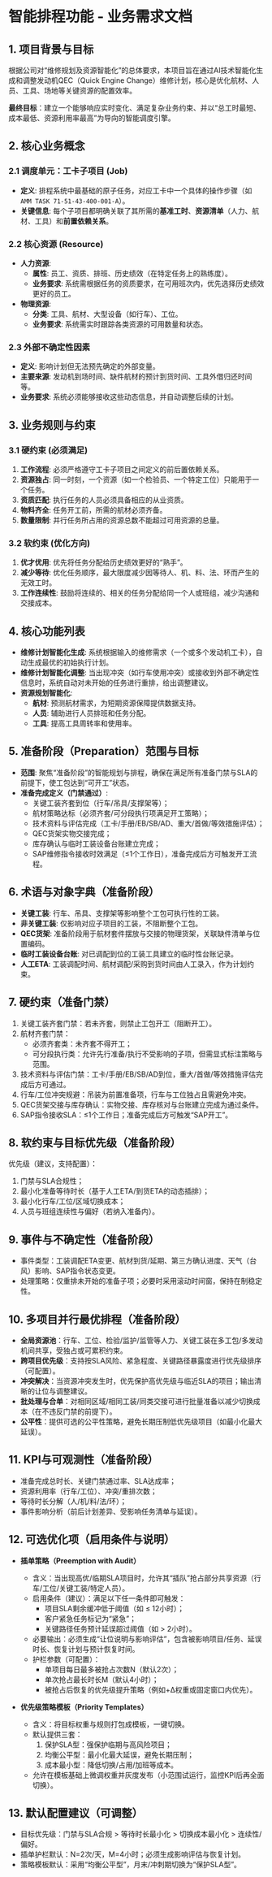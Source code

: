 # 智能排程功能 - 业务需求文档

## 1. 项目背景与目标

根据公司对“维修规划及资源智能化”的总体要求，本项目旨在通过AI技术智能化生成和调整发动机QEC（Quick Engine Change）维修计划，核心是优化航材、人员、工具、场地等关键资源的配置效率。

**最终目标**：建立一个能够响应实时变化、满足复杂业务约束、并以“总工时最短、成本最低、资源利用率最高”为导向的智能调度引擎。

## 2. 核心业务概念

### 2.1 调度单元：工卡子项目 (Job)

- **定义**: 排程系统中最基础的原子任务，对应工卡中一个具体的操作步骤（如 `AMM TASK 71-51-43-400-001-A`）。
- **关键信息**: 每个子项目都明确关联了其所需的**基准工时**、**资源清单**（人力、航材、工具）和**前置依赖关系**。

### 2.2 核心资源 (Resource)

- **人力资源**: 
  - **属性**: 员工、资质、排班、历史绩效（在特定任务上的熟练度）。
  - **业务要求**: 系统需根据任务的资质要求，在可用班次内，优先选择历史绩效更好的员工。
- **物理资源**:
  - **分类**: 工具、航材、大型设备（如行车）、工位。
  - **业务要求**: 系统需实时跟踪各类资源的可用数量和状态。

### 2.3 外部不确定性因素

- **定义**: 影响计划但无法预先确定的外部变量。
- **主要来源**: 发动机到场时间、缺件航材的预计到货时间、工具外借归还时间等。
- **业务要求**: 系统必须能够接收这些动态信息，并自动调整后续的计划。

## 3. 业务规则与约束

### 3.1 硬约束 (必须满足)
1.  **工作流程**: 必须严格遵守工卡子项目之间定义的前后置依赖关系。
2.  **资源独占**: 同一时刻，一个资源（如一个检验员、一个特定工位）只能用于一个任务。
3.  **资质匹配**: 执行任务的人员必须具备相应的从业资质。
4.  **物料齐全**: 任务开工前，所需的航材必须齐备。
5.  **数量限制**: 并行任务所占用的资源总数不能超过可用资源的总量。

### 3.2 软约束 (优化方向)
1.  **优才优用**: 优先将任务分配给历史绩效更好的“熟手”。
2.  **减少等待**: 优化任务顺序，最大限度减少因等待人、机、料、法、环而产生的无效工时。
3.  **工作连续性**: 鼓励将连续的、相关的任务分配给同一个人或班组，减少沟通和交接成本。

## 4. 核心功能列表

- **维修计划智能化生成**: 系统根据输入的维修需求（一个或多个发动机工卡），自动生成最优的初始执行计划。
- **维修计划智能化调整**: 当出现冲突（如行车使用冲突）或接收到外部不确定性信息时，系统自动对未开始的任务进行重排，给出调整建议。
- **资源规划智能化**: 
  - **航材**: 预测航材需求，为短期资源保障提供数据支持。
  - **人员**: 辅助进行人员排班和任务分配。
  - **工具**: 提高工具周转率和使用率。

## 5. 准备阶段（Preparation）范围与目标

- **范围**: 聚焦“准备阶段”的智能规划与排程，确保在满足所有准备门禁与SLA的前提下，使工包达到“可开工”状态。
- **准备完成定义（门禁通过）**:
  - 关键工装齐套到位（行车/吊具/支撑架等）；
  - 航材策略达标（必须齐套/可分段执行项满足开工策略）；
  - 技术资料与评估完成（工卡/手册/EB/SB/AD、重大/首做/等效措施评估）；
  - QEC货架实物交接完成；
  - 库存确认与临时工装设备台账建立完成；
  - SAP维修指令接收时效满足（≤1个工作日），准备完成后方可触发开工流程。

## 6. 术语与对象字典（准备阶段）

- **关键工装**: 行车、吊具、支撑架等影响整个工包可执行性的工装。
- **非关键工装**: 仅影响对应子项目的工装，不阻断整个工包。
- **QEC货架**: 准备阶段用于航材套件摆放与交接的物理货架，关联缺件清单与位置编码。
- **临时工装设备台账**: 对已调配到位的工装工具建立的临时性台账记录。
- **人工ETA**: 工装调配时间、航材调配/采购到货时间由人工录入，作为计划约束。

## 7. 硬约束（准备门禁）

1. 关键工装齐套门禁：若未齐套，则禁止工包开工（阻断开工）。
2. 航材齐套门禁：
   - 必须齐套类：未齐套不得开工；
   - 可分段执行类：允许先行准备/执行不受影响的子项，但需显式标注策略与范围。
3. 技术资料与评估门禁：工卡/手册/EB/SB/AD到位，重大/首做/等效措施评估完成后方可通过。
4. 行车/工位冲突规避：吊装为前置准备项，行车与工位独占且需避免冲突。
5. QEC货架交接与库存确认：实物交接、库存核对与台账建立完成为通过条件。
6. SAP指令接收SLA：≤1个工作日；准备完成后方可触发“SAP开工”。

## 8. 软约束与目标优先级（准备阶段）

优先级（建议，支持配置）：
1) 门禁与SLA合规性；
2) 最小化准备等待时长（基于人工ETA/到货ETA的动态插排）；
3) 最小化行车/工位/区域切换成本；
4) 人员与班组连续性与偏好（若纳入准备内）。

## 9. 事件与不确定性（准备阶段）

- 事件类型：工装调配ETA变更、航材到货/延期、第三方确认进度、天气（台风）影响、SAP指令状态变更。
- 处理策略：仅重排未开始的准备子项；必要时采用滚动时间窗，保持在制稳定性。

## 10. 多项目并行最优排程（准备阶段）

- **全局资源池**：行车、工位、检验/监护/监管等人力、关键工装在多工包/多发动机间共享，受独占或可累积约束。
- **跨项目优先级**：支持按SLA风险、紧急程度、关键路径暴露度进行优先级排序（可配置）。
- **冲突解决**：当资源冲突发生时，优先保护高优先级与临近SLA的项目；输出清晰的让位与调整建议。
- **批处理与合单**：对相同区域/相同工装/同类交接可进行批量准备以减少切换成本（在不违反门禁的前提下）。
- **公平性**：提供可选的公平性策略，避免长期压制低优先级项目（如最小化最大延误）。

## 11. KPI与可观测性（准备阶段）

- 准备完成总时长、关键门禁通过率、SLA达成率；
- 资源利用率（行车/工位）、冲突/重排次数；
- 等待时长分解（人/机/料/法/环）；
- 事件影响分析（前后计划差异、受影响任务清单与延误）。

## 12. 可选优化项（启用条件与说明）

- **插单策略（Preemption with Audit）**
  - 含义：当出现高优/临期SLA项目时，允许其“插队”抢占部分共享资源（行车/工位/关键工装/特定人员）。
  - 启用条件（建议）：满足以下任一条件即可触发：
    - 项目SLA剩余缓冲低于阈值（如 ≤ 12小时）；
    - 客户紧急任务标记为“紧急”；
    - 关键路径任务预计延误超过阈值（如 > 2小时）。
  - 必要输出：必须生成“让位说明与影响评估”，包含被影响项目/任务、延误时长、恢复计划与预计恢复时间。
  - 护栏参数（可配置）：
    - 单项目每日最多被抢占次数N（默认2次）；
    - 单次抢占最长时长M（默认4小时）；
    - 被抢占后恢复的优先级提升策略（例如+Δ权重或固定窗口内优先）。

- **优先级策略模板（Priority Templates）**
  - 含义：将目标权重与规则打包成模板，一键切换。
  - 默认提供三套：
    1) 保护SLA型：强保护临期与高风险项目；
    2) 均衡公平型：最小化最大延误，避免长期压制；
    3) 成本最小型：降低切换/占用/加班等成本。
  - 允许在模板基础上微调权重并灰度发布（小范围试运行，监控KPI后再全面切换）。

## 13. 默认配置建议（可调整）

- 目标优先级：门禁与SLA合规 > 等待时长最小化 > 切换成本最小化 > 连续性/偏好。
- 插单护栏默认：N=2次/天，M=4小时；必须生成影响评估与恢复计划。
- 策略模板默认：采用“均衡公平型”，月末/冲刺期切换为“保护SLA型”。
